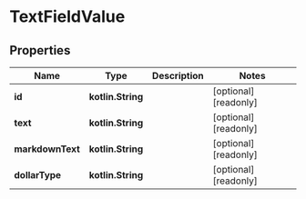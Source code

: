 
# TextFieldValue

## Properties
Name | Type | Description | Notes
------------ | ------------- | ------------- | -------------
**id** | **kotlin.String** |  |  [optional] [readonly]
**text** | **kotlin.String** |  |  [optional] [readonly]
**markdownText** | **kotlin.String** |  |  [optional] [readonly]
**dollarType** | **kotlin.String** |  |  [optional] [readonly]



